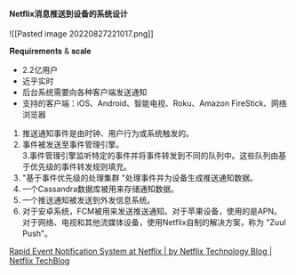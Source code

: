#### Netflix消息推送到设备的系统设计

![[Pasted image 20220827221017.png]]

𝐑𝐞𝐪𝐮𝐢𝐫𝐞𝐦𝐞𝐧𝐭𝐬 & 𝐬𝐜𝐚𝐥𝐞  
- 2.2亿用户  
- 近乎实时  
- 后台系统需要向各种客户端发送通知  
- 支持的客户端：iOS、Android、智能电视、Roku、Amazon FireStick、网络浏览器  
  
1. 推送通知事件是由时钟、用户行为或系统触发的。  
2. 事件被发送至事件管理引擎。  
3.事件管理引擎监听特定的事件并将事件转发到不同的队列中。这些队列由基于优先级的事件转发规则填充。  
4. "基于事件优先级的处理集群 "处理事件并为设备生成推送通知数据。  
5. 一个Cassandra数据库被用来存储通知数据。  
6. 一个推送通知被发送到外发信息系统。  
7. 对于安卓系统，FCM被用来发送推送通知。对于苹果设备，使用的是APN。对于网络、电视和其他流媒体设备，使用Netflix自制的解决方案，称为 "Zuul Push"。  
  

[Rapid Event Notification System at Netflix | by Netflix Technology Blog | Netflix TechBlog](https://netflixtechblog.com/rapid-event-notification-system-at-netflix-6deb1d2b57d1)
